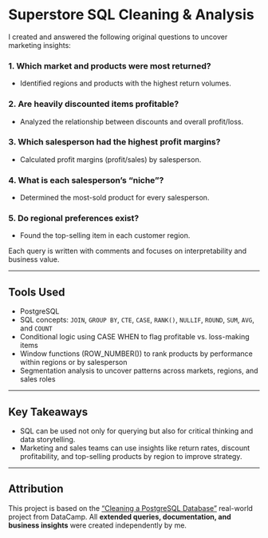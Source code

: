 # Superstore SQL Cleaning & Analysis

I created and answered the following original questions to uncover marketing insights:

### 1. Which market and products were most returned?
- Identified regions and products with the highest return volumes.

### 2. Are heavily discounted items profitable?
- Analyzed the relationship between discounts and overall profit/loss.

### 3. Which salesperson had the highest profit margins?
- Calculated profit margins (profit/sales) by salesperson.

### 4. What is each salesperson’s “niche”?
- Determined the most-sold product for every salesperson.

### 5. Do regional preferences exist?
- Found the top-selling item in each customer region.

Each query is written with comments and focuses on interpretability and business value.

---

## Tools Used

- PostgreSQL
- SQL concepts: `JOIN`, `GROUP BY`, `CTE`, `CASE`, `RANK()`, `NULLIF`, `ROUND`, `SUM`, `AVG`, and `COUNT`
- Conditional logic using CASE WHEN to flag profitable vs. loss-making items
- Window functions (ROW_NUMBER()) to rank products by performance within regions or by salesperson
- Segmentation analysis to uncover patterns across markets, regions, and sales roles
---

## Key Takeaways
- SQL can be used not only for querying but also for critical thinking and data storytelling.
- Marketing and sales teams can use insights like return rates, discount profitability, and top-selling products by region to improve strategy.

---

## Attribution

This project is based on the [“Cleaning a PostgreSQL Database”](https://www.datacamp.com/) real-world project from DataCamp. All **extended queries, documentation, and business insights** were created independently by me.
